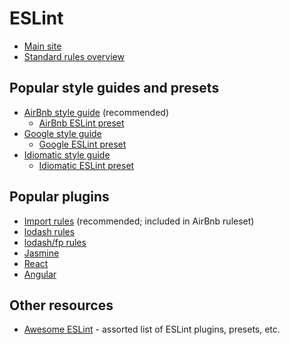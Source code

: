 # ESLint
* [Main site](http://eslint.org/)
* [Standard rules overview](http://eslint.org/docs/rules/)

## Popular style guides and presets

* [AirBnb style guide](https://github.com/airbnb/javascript) (recommended)
  -  [AirBnb ESLint preset](https://www.npmjs.com/package/eslint-config-airbnb)
* [Google style guide](https://github.com/google/styleguide)
  -  [Google ESLint preset](https://github.com/google/eslint-config-google)
* [Idiomatic style guide](https://github.com/rwaldron/idiomatic.js/)
  -  [Idiomatic ESLint preset](https://www.npmjs.com/package/eslint-config-idiomatic)

## Popular plugins
* [Import rules](https://github.com/benmosher/eslint-plugin-import) (recommended; included in AirBnb ruleset)
* [lodash rules](https://github.com/wix/eslint-plugin-lodash)
* [lodash/fp rules](https://github.com/jfmengels/eslint-plugin-lodash-fp)
* [Jasmine](https://github.com/tlvince/eslint-plugin-jasmine)
* [React](https://github.com/yannickcr/eslint-plugin-react)
* [Angular](https://github.com/Gillespie59/eslint-plugin-angular)

## Other resources
* [Awesome ESLint](https://github.com/dustinspecker/awesome-eslint) - assorted list of ESLint plugins, presets, etc.
